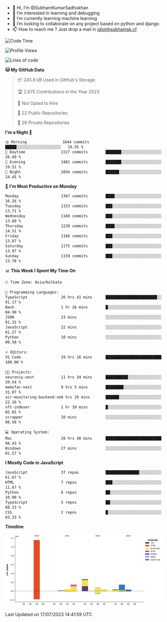- 👋 Hi, I’m @SubhamKumarSadhukhan
- 👀 I’m interested in learning and debugging
- 🌱 I’m currently learning machine learning
- 💞️ I’m looking to collaborate on any project based on python and django
- 📫 How to reach me ?
      Just drop a mail in idiot@subhamsk.cf

<!---
SubhamKumarSadhukhan/SubhamKumarSadhukhan is a ✨ special ✨ repository because its `README.md` (this file) appears on your GitHub profile.
You can click the Preview link to take a look at your changes.
--->


<!--START_SECTION:waka-->
![Code Time](http://img.shields.io/badge/Code%20Time-1%2C339%20hrs%2054%20mins-blue)

![Profile Views](http://img.shields.io/badge/Profile%20Views-0-blue)

![Lines of code](https://img.shields.io/badge/From%20Hello%20World%20I%27ve%20Written-2.0%20million%20lines%20of%20code-blue)

**🐱 My GitHub Data** 

> 📦 245.8 kB Used in GitHub's Storage 
 > 
> 🏆 2,675 Contributions in the Year 2023
 > 
> 🚫 Not Opted to Hire
 > 
> 📜 22 Public Repositories 
 > 
> 🔑 28 Private Repositories 
 > 
**I'm a Night 🦉** 

```text
🌞 Morning                1644 commits        █████░░░░░░░░░░░░░░░░░░░░   19.55 % 
🌆 Daytime                2227 commits        ███████░░░░░░░░░░░░░░░░░░   26.49 % 
🌃 Evening                2481 commits        ███████░░░░░░░░░░░░░░░░░░   29.51 % 
🌙 Night                  2056 commits        ██████░░░░░░░░░░░░░░░░░░░   24.45 % 
```
📅 **I'm Most Productive on Monday** 

```text
Monday                   1367 commits        ████░░░░░░░░░░░░░░░░░░░░░   16.26 % 
Tuesday                  1153 commits        ███░░░░░░░░░░░░░░░░░░░░░░   13.71 % 
Wednesday                1168 commits        ███░░░░░░░░░░░░░░░░░░░░░░   13.89 % 
Thursday                 1220 commits        ████░░░░░░░░░░░░░░░░░░░░░   14.51 % 
Friday                   1166 commits        ███░░░░░░░░░░░░░░░░░░░░░░   13.87 % 
Saturday                 1175 commits        ███░░░░░░░░░░░░░░░░░░░░░░   13.97 % 
Sunday                   1159 commits        ███░░░░░░░░░░░░░░░░░░░░░░   13.78 % 
```


📊 **This Week I Spent My Time On** 

```text
🕑︎ Time Zone: Asia/Kolkata

💬 Programming Languages: 
TypeScript               26 hrs 41 mins      ███████████████████████░░   91.17 % 
Bash                     1 hr 26 mins        █░░░░░░░░░░░░░░░░░░░░░░░░   04.90 % 
JSON                     23 mins             ░░░░░░░░░░░░░░░░░░░░░░░░░   01.32 % 
JavaScript               22 mins             ░░░░░░░░░░░░░░░░░░░░░░░░░   01.27 % 
Python                   10 mins             ░░░░░░░░░░░░░░░░░░░░░░░░░   00.58 % 

🔥 Editors: 
VS Code                  29 hrs 16 mins      █████████████████████████   100.00 % 

🐱‍💻 Projects: 
neuroncy-nest            11 hrs 34 mins      ██████████░░░░░░░░░░░░░░░   39.54 % 
memofac-nest             9 hrs 5 mins        ████████░░░░░░░░░░░░░░░░░   31.07 % 
air-monitoring-backend-ne6 hrs 29 mins       ██████░░░░░░░░░░░░░░░░░░░   22.16 % 
nft-indexer              1 hr 39 mins        █░░░░░░░░░░░░░░░░░░░░░░░░   05.65 % 
scrapper                 10 mins             ░░░░░░░░░░░░░░░░░░░░░░░░░   00.58 % 

💻 Operating System: 
Mac                      28 hrs 48 mins      █████████████████████████   98.43 % 
Windows                  27 mins             ░░░░░░░░░░░░░░░░░░░░░░░░░   01.57 % 
```

**I Mostly Code in JavaScript** 

```text
JavaScript               37 repos            ███████████████░░░░░░░░░░   61.67 % 
HTML                     7 repos             ███░░░░░░░░░░░░░░░░░░░░░░   11.67 % 
Python                   6 repos             ██░░░░░░░░░░░░░░░░░░░░░░░   10.00 % 
TypeScript               5 repos             ██░░░░░░░░░░░░░░░░░░░░░░░   08.33 % 
CSS                      2 repos             █░░░░░░░░░░░░░░░░░░░░░░░░   03.33 % 
```



**Timeline**

![Lines of Code chart](https://raw.githubusercontent.com/SubhamKumarSadhukhan/SubhamKumarSadhukhan/main/assets/bar_graph.png)


 Last Updated on 17/07/2023 14:41:59 UTC
<!--END_SECTION:waka-->
